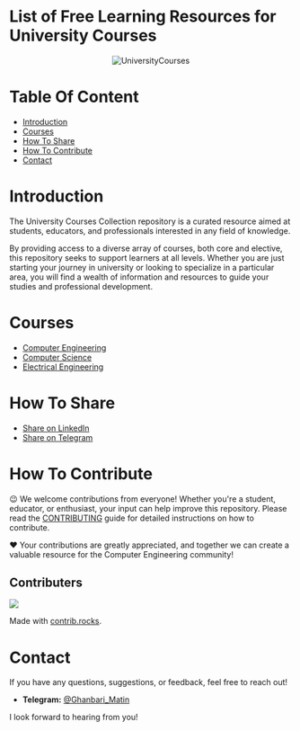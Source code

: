 # List of Free Learning Resources for University Courses

<div align="center" markdown="1">
  
![UniversityCourses](https://img.freepik.com/premium-photo/study-room-room-house-where-person-can-relax-ai-generated_866663-6461.jpg)

</div>

# Table Of Content
- [Introduction](#Introduction)
- [Courses](#Courses)
- [How To Share](#How-To-Share)
- [How To Contribute](#How-To-Contribute)
- [Contact](#Contact)

# Introduction
The University Courses Collection repository is a curated resource aimed at students, educators, and professionals interested in any field of knowledge.

By providing access to a diverse array of courses, both core and elective, this repository seeks to support learners at all levels. Whether you are just starting your journey in university or looking to specialize in a particular area, you will find a wealth of information and resources to guide your studies and professional development.

# Courses
- [Computer Engineering](majors/computer-engineering/README.md)
- [Computer Science](majors/computer-science/README.md)
- [Electrical Engineering](majors/electrical-engineering/README.md)

# How To Share
- [Share on LinkedIn](http://www.linkedin.com/shareArticle?mini=true&url=https://github.com/MatinGhanbari/university-courses-collection&title=Free%20Programming%20Books&summary=&source=)
- [Share on Telegram](https://t.me/share/url?url=https://github.com/MatinGhanbari/university-courses-collection)

# How To Contribute

😉 We welcome contributions from everyone! Whether you're a student, educator, or enthusiast, your input can help improve this repository. Please read the [CONTRIBUTING](docs/CONTRIBUTING.md) guide for detailed instructions on how to contribute.

❤️ Your contributions are greatly appreciated, and together we can create a valuable resource for the Computer Engineering community!

## Contributers
<a href="https://github.com/MatinGhanbari/university-courses-collection/graphs/contributors">
  <img src="https://contrib.rocks/image?repo=MatinGhanbari/university-courses-collection" />
</a>

Made with [contrib.rocks](https://contrib.rocks).


# Contact

If you have any questions, suggestions, or feedback, feel free to reach out!

- **Telegram:** [@Ghanbari_Matin](https://t.me/Ghanbari_Matin)

I look forward to hearing from you!

